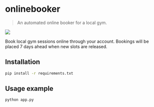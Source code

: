 # onlinebooker
> An automated online booker for a local gym.

[![](https://img.shields.io/pypi/pyversions/django.svg)](https://pypi.org/pypi/name/)

Book local gym sessions online through your account. Bookings will be placed 7 days ahead when new slots are released.

## Installation

```sh
pip install -r requirements.txt
```

## Usage example

```sh
python app.py
```
